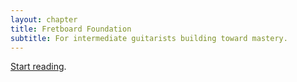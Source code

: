 ```yaml
---
layout: chapter
title: Fretboard Foundation
subtitle: For intermediate guitarists building toward mastery.
---
```


[Start reading](preface).



